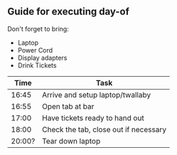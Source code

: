 ## Guide for executing day-of

Don't forget to bring:
- Laptop
- Power Cord
- Display adapters
- Drink Tickets



Time | Task
---- | ----
16:45 | Arrive and setup laptop/twallaby
16:55 | Open tab at bar
17:00 | Have tickets ready to hand out
18:00 | Check the tab, close out if necessary
20:00? | Tear down laptop
